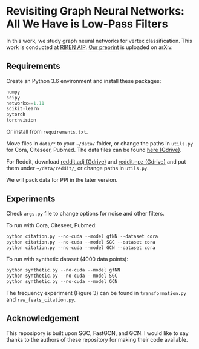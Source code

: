 # Revisiting Graph Neural Networks: All We Have is Low-Pass Filters
In this work, we study graph neural networks for vertex classification. This work is conducted at [RIKEN AIP](https://aip.riken.jp/). [Our preprint](https://arxiv.org/abs/1905.09550) is uploaded on arXiv.

## Requirements

Create an Python 3.6 environment and install these packages:

```python
numpy
scipy
networkx==1.11
scikit-learn
pytorch
torchvision
```
Or install from `requirements.txt`.

Move files in `data/*` to your `~/data/` folder, or change the paths in `utils.py` for Cora, Citeseer, Pubmed. The data files can be found [here (Gdrive)](https://drive.google.com/open?id=1ruxemElzwiXXErR7c7DE8BhRtZ7cxnP4).

For Reddit, download [reddit.adj (Gdrive)](https://drive.google.com/file/d/174vb0Ws7Vxk_QTUtxqTgDHSQ4El4qDHt/view) and [reddit.npz (Gdrive)](https://drive.google.com/file/d/19SphVl_Oe8SJ1r87Hr5a6znx3nJu1F2J/view) and put them under `~/data/reddit/`, or change paths in `utils.py`.

We will pack data for PPI in the later version.

## Experiments

Check `args.py` file to change options for noise and other filters.

To run with Cora, Citeseer, Pubmed:
```python
python citation.py --no-cuda --model gfNN --dataset cora
python citation.py --no-cuda --model SGC --dataset cora
python citation.py --no-cuda --model GCN --dataset cora
```

To run with synthetic dataset (4000 data points):
```python
python synthetic.py --no-cuda --model gfNN
python synthetic.py --no-cuda --model SGC
python synthetic.py --no-cuda --model GCN
```

The frequency experiment (Figure 3) can be found in `transformation.py` and `raw_feats_citation.py`.

## Acknowledgement
This reposipory is built upon SGC, FastGCN, and GCN. I would like to say thanks
to the authors of these repository for making their code available.
